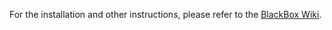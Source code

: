 For the installation and other instructions, please refer to the [BlackBox Wiki](https://github.com/odnahaon/BlackBox/wiki).
